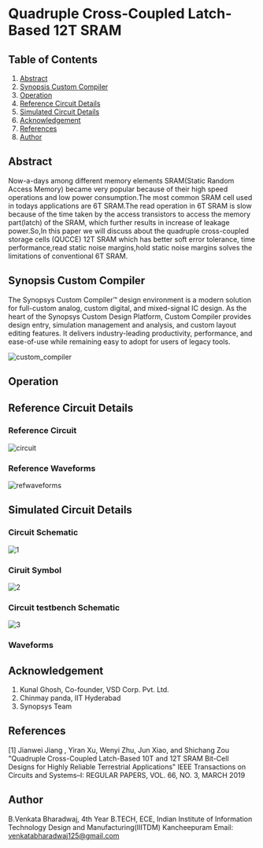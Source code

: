 # Quadruple Cross-Coupled Latch-Based 12T SRAM
## Table of Contents 
1. [Abstract](#Introduction) 
2. [Synopsis Custom Compiler](#Synopsis-Custom-Compiler)
3. [Operation](#Operation)
4. [Reference Circuit Details](#Reference-Circuit-Details)
5. [Simulated Circuit Details](#Simulated-Circuit-Details)
6. [Acknowledgement](#Acknowledgement)
7. [References](#References)
8. [Author](#Author)
## Abstract 
Now-a-days among different memory elements SRAM(Static Random Access Memory) became very popular because of their high speed operations and low power consumption.The most common SRAM cell used in todays applications are 6T SRAM.The read operation in 6T SRAM is slow because of the time taken by the access transistors to access the memory part(latch) of the SRAM, which further results in increase of leakage power.So,In this paper we will discuss about the quadruple cross-coupled storage cells (QUCCE) 12T SRAM which has better soft error tolerance, time performance,read static noise margins,hold static noise margins solves the limitations of conventional 6T SRAM.
## Synopsis Custom Compiler 
The Synopsys Custom Compiler™ design environment is a modern solution for full-custom analog, custom digital, and mixed-signal IC design. As the heart of the Synopsys Custom Design Platform, Custom Compiler provides design entry, simulation management and analysis, and custom layout editing features. It delivers industry-leading productivity, performance, and ease-of-use while remaining easy to adopt for users of legacy tools.

![custom_compiler](https://user-images.githubusercontent.com/100586116/156113543-8e429db2-809c-4439-8a1c-53f9264caeca.png)
## Operation 
## Reference Circuit Details 
### Reference Circuit 
![circuit](https://user-images.githubusercontent.com/100586116/156113502-fd0c8583-4b9e-43d4-959c-5b694fa1b4df.PNG)
### Reference Waveforms
![refwaveforms](https://user-images.githubusercontent.com/100586116/156113559-19ffc695-f0c5-44e0-9882-3f918ed49a2b.PNG)
## Simulated Circuit Details 
### Circuit Schematic 
![1](https://user-images.githubusercontent.com/100586116/156121649-32b9f78e-4bad-4537-8d81-18224b1cbefd.PNG)
### Ciruit Symbol 
![2](https://user-images.githubusercontent.com/100586116/156121664-7988f665-3cba-445a-9e54-e9a5c176e93b.PNG)
### Circuit testbench Schematic 
![3](https://user-images.githubusercontent.com/100586116/156121666-da6c7fc7-7381-4031-a31c-6c5589a76c32.PNG)
### Waveforms 

## Acknowledgement 
1. Kunal Ghosh, Co-founder, VSD Corp. Pvt. Ltd.
2. Chinmay panda, IIT Hyderabad
3. Synopsys Team 
## References 
[1] Jianwei Jiang , Yiran Xu, Wenyi Zhu, Jun Xiao, and Shichang Zou "Quadruple Cross-Coupled Latch-Based 10T and 12T SRAM Bit-Cell Designs for Highly Reliable Terrestrial Applications"
IEEE Transactions on Circuits and Systems–I: REGULAR PAPERS,
VOL. 66, NO. 3, MARCH 2019
## Author 
B.Venkata Bharadwaj, 4th Year B.TECH, ECE, Indian Institute of Information Technology Design and Manufacturing(IIITDM) Kancheepuram
Email: venkatabharadwaj125@gmail.com
